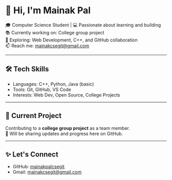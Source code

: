 # 👋 Hi, I'm Mainak Pal

🎓 Computer Science Student | 💻 Passionate about learning and building  
📚 Currently working on: College group project  
🌱 Exploring: Web Development, C++, and GitHub collaboration  
📫 Reach me: mainakcsegit@gmail.com

---

## 🛠️ Tech Skills

- Languages: C++, Python, Java (basic)
- Tools: Git, GitHub, VS Code
- Interests: Web Dev, Open Source, College Projects

---

## 📌 Current Project

Contributing to a **college group project** as a team member.  
📍 Will be sharing updates and progress here on GitHub.

---

## ✨ Let's Connect

- GitHub: [mainakpalcsegit](https://github.com/mainakpalcsegit)
- Gmail: mainakcsegit@gmail.com
